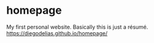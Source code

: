 # homepage
My first personal website. Basically this is just a résumé.
https://diegodelias.github.io/homepage/
